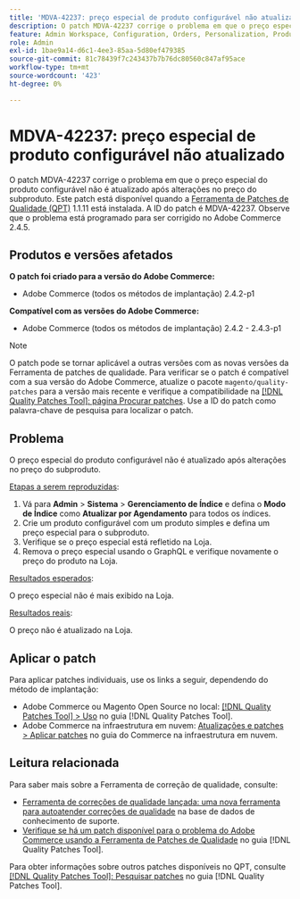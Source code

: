 ```yaml
---
title: 'MDVA-42237: preço especial de produto configurável não atualizado'
description: O patch MDVA-42237 corrige o problema em que o preço especial do produto configurável não é atualizado após alterações no preço do subproduto. Este patch está disponível quando a [Ferramenta de correções de qualidade (QPT)](https://experienceleague.adobe.com/en/docs/commerce-knowledge-base/kb/announcements/commerce-announcements/magento-quality-patches-released-new-tool-to-self-serve-quality-patches) 1.1.11 está instalada. A ID do patch é MDVA-42237. Observe que o problema está programado para ser corrigido no Adobe Commerce 2.4.5.
feature: Admin Workspace, Configuration, Orders, Personalization, Products
role: Admin
exl-id: 1bae9a14-d6c1-4ee3-85aa-5d80ef479385
source-git-commit: 81c78439f7c243437b7b76dc80560c847af95ace
workflow-type: tm+mt
source-wordcount: '423'
ht-degree: 0%

---
```


# MDVA-42237: preço especial de produto configurável não atualizado

O patch MDVA-42237 corrige o problema em que o preço especial do produto configurável não é atualizado após alterações no preço do subproduto. Este patch está disponível quando a [Ferramenta de Patches de Qualidade (QPT)](https://experienceleague.adobe.com/en/docs/commerce-knowledge-base/kb/announcements/commerce-announcements/magento-quality-patches-released-new-tool-to-self-serve-quality-patches) 1.1.11 está instalada. A ID do patch é MDVA-42237. Observe que o problema está programado para ser corrigido no Adobe Commerce 2.4.5.

## Produtos e versões afetados

**O patch foi criado para a versão do Adobe Commerce:**

* Adobe Commerce (todos os métodos de implantação) 2.4.2-p1

**Compatível com as versões do Adobe Commerce:**

* Adobe Commerce (todos os métodos de implantação) 2.4.2 - 2.4.3-p1

>[!NOTE]
>
>O patch pode se tornar aplicável a outras versões com as novas versões da Ferramenta de patches de qualidade. Para verificar se o patch é compatível com a sua versão do Adobe Commerce, atualize o pacote `magento/quality-patches` para a versão mais recente e verifique a compatibilidade na [[!DNL Quality Patches Tool]: página Procurar patches](https://experienceleague.adobe.com/en/docs/commerce-knowledge-base/kb/announcements/commerce-announcements/magento-quality-patches-released-new-tool-to-self-serve-quality-patches). Use a ID do patch como palavra-chave de pesquisa para localizar o patch.

## Problema

O preço especial do produto configurável não é atualizado após alterações no preço do subproduto.

<u>Etapas a serem reproduzidas</u>:

1. Vá para **Admin** > **Sistema** > **Gerenciamento de Índice** e defina o **Modo de Índice** como **Atualizar por Agendamento** para todos os índices.
1. Crie um produto configurável com um produto simples e defina um preço especial para o subproduto.
1. Verifique se o preço especial está refletido na Loja.
1. Remova o preço especial usando o GraphQL e verifique novamente o preço do produto na Loja.

<u>Resultados esperados</u>:

O preço especial não é mais exibido na Loja.

<u>Resultados reais</u>:

O preço não é atualizado na Loja.

## Aplicar o patch

Para aplicar patches individuais, use os links a seguir, dependendo do método de implantação:

* Adobe Commerce ou Magento Open Source no local: [[!DNL Quality Patches Tool] > Uso](/help/tools/quality-patches-tool/usage.md) no guia [!DNL Quality Patches Tool].
* Adobe Commerce na infraestrutura em nuvem: [Atualizações e patches > Aplicar patches](https://experienceleague.adobe.com/docs/commerce-cloud-service/user-guide/develop/upgrade/apply-patches.html) no guia do Commerce na infraestrutura em nuvem.

## Leitura relacionada

Para saber mais sobre a Ferramenta de correção de qualidade, consulte:

* [Ferramenta de correções de qualidade lançada: uma nova ferramenta para autoatender correções de qualidade](https://experienceleague.adobe.com/en/docs/commerce-knowledge-base/kb/announcements/commerce-announcements/magento-quality-patches-released-new-tool-to-self-serve-quality-patches) na base de dados de conhecimento de suporte.
* [Verifique se há um patch disponível para o problema do Adobe Commerce usando a Ferramenta de Patches de Qualidade](/help/tools/quality-patches-tool/patches-available-in-qpt/check-patch-for-magento-issue-with-magento-quality-patches.md) no guia [!DNL Quality Patches Tool].

Para obter informações sobre outros patches disponíveis no QPT, consulte [[!DNL Quality Patches Tool]: Pesquisar patches](https://experienceleague.adobe.com/tools/commerce-quality-patches/index.html) no guia [!DNL Quality Patches Tool].

